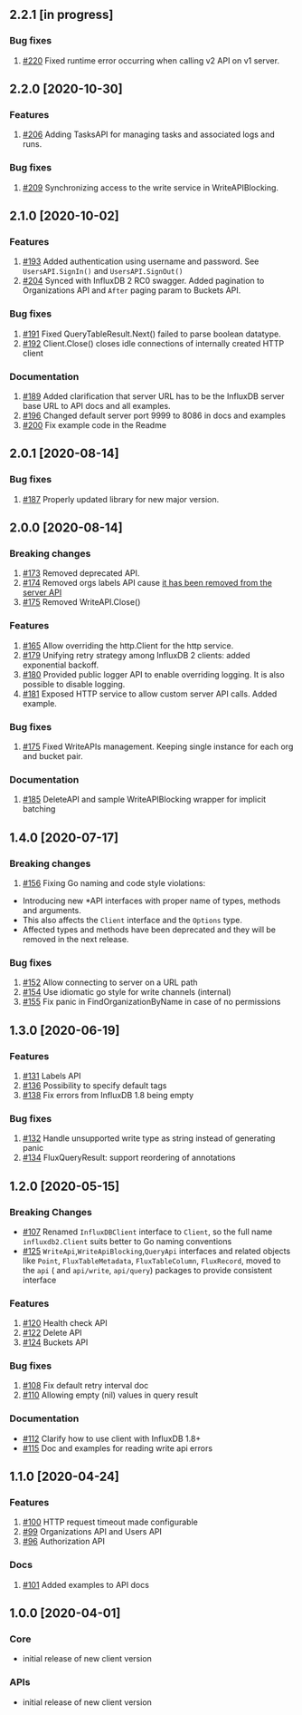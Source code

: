 ## 2.2.1 [in progress]
### Bug fixes
1. [#220](https://github.com/influxdata/influxdb-client-go/pull/220) Fixed runtime error occurring when calling v2 API on v1 server.

## 2.2.0 [2020-10-30]
### Features
1. [#206](https://github.com/influxdata/influxdb-client-go/pull/206) Adding TasksAPI for managing tasks and associated logs and runs.

### Bug fixes
1. [#209](https://github.com/influxdata/influxdb-client-go/pull/209) Synchronizing access to the write service in WriteAPIBlocking.

## 2.1.0 [2020-10-02]
### Features
1. [#193](https://github.com/influxdata/influxdb-client-go/pull/193) Added authentication using username and password. See `UsersAPI.SignIn()` and `UsersAPI.SignOut()`
1. [#204](https://github.com/influxdata/influxdb-client-go/pull/204) Synced with InfluxDB 2 RC0 swagger. Added pagination to Organizations API and `After` paging param to Buckets API. 

### Bug fixes
1. [#191](https://github.com/influxdata/influxdb-client-go/pull/191) Fixed QueryTableResult.Next() failed to parse boolean datatype.
1. [#192](https://github.com/influxdata/influxdb-client-go/pull/192) Client.Close() closes idle connections of internally created HTTP client

### Documentation
1. [#189](https://github.com/influxdata/influxdb-client-go/pull/189) Added clarification that server URL has to be the InfluxDB server base URL to API docs and all examples.   
1. [#196](https://github.com/influxdata/influxdb-client-go/pull/196) Changed default server port 9999 to 8086 in docs and examples  
1. [#200](https://github.com/influxdata/influxdb-client-go/pull/200) Fix example code in the Readme

## 2.0.1 [2020-08-14]
### Bug fixes 
1. [#187](https://github.com/influxdata/influxdb-client-go/pull/187) Properly updated library for new major version.

## 2.0.0 [2020-08-14]
### Breaking changes
1. [#173](https://github.com/influxdata/influxdb-client-go/pull/173) Removed deprecated API.
1. [#174](https://github.com/influxdata/influxdb-client-go/pull/174) Removed orgs labels API cause [it has been removed from the server API](https://github.com/influxdata/influxdb/pull/19104)
1. [#175](https://github.com/influxdata/influxdb-client-go/pull/175) Removed WriteAPI.Close()

### Features
1. [#165](https://github.com/influxdata/influxdb-client-go/pull/165) Allow overriding the http.Client for the http service.
1. [#179](https://github.com/influxdata/influxdb-client-go/pull/179) Unifying retry strategy among InfluxDB 2 clients: added exponential backoff.
1. [#180](https://github.com/influxdata/influxdb-client-go/pull/180) Provided public logger API to enable overriding logging. It is also possible to disable logging. 
1. [#181](https://github.com/influxdata/influxdb-client-go/pull/181) Exposed HTTP service to allow custom server API calls. Added example. 

### Bug fixes 
1. [#175](https://github.com/influxdata/influxdb-client-go/pull/175) Fixed WriteAPIs management. Keeping single instance for each org and bucket pair.

### Documentation
1. [#185](https://github.com/influxdata/influxdb-client-go/pull/185) DeleteAPI and sample WriteAPIBlocking wrapper for implicit batching 

## 1.4.0 [2020-07-17]
### Breaking changes
1. [#156](https://github.com/influxdata/influxdb-client-go/pull/156) Fixing Go naming and code style violations: 
- Introducing new *API interfaces with proper name of types, methods and arguments. 
- This also affects the `Client` interface and the `Options` type. 
- Affected types and methods have been deprecated and they will be removed in the next release. 

### Bug fixes 
1. [#152](https://github.com/influxdata/influxdb-client-go/pull/152) Allow connecting to server on a URL path
1. [#154](https://github.com/influxdata/influxdb-client-go/pull/154) Use idiomatic go style for write channels (internal)
1. [#155](https://github.com/influxdata/influxdb-client-go/pull/155) Fix panic in FindOrganizationByName in case of no permissions


## 1.3.0 [2020-06-19]
### Features
1. [#131](https://github.com/influxdata/influxdb-client-go/pull/131) Labels API
1. [#136](https://github.com/influxdata/influxdb-client-go/pull/136) Possibility to specify default tags
1. [#138](https://github.com/influxdata/influxdb-client-go/pull/138) Fix errors from InfluxDB 1.8 being empty

### Bug fixes 
1. [#132](https://github.com/influxdata/influxdb-client-go/pull/132) Handle unsupported write type as string instead of generating panic
1. [#134](https://github.com/influxdata/influxdb-client-go/pull/134) FluxQueryResult: support reordering of annotations

## 1.2.0 [2020-05-15]
### Breaking Changes
 - [#107](https://github.com/influxdata/influxdb-client-go/pull/107) Renamed `InfluxDBClient` interface to `Client`, so the full name `influxdb2.Client` suits better to Go naming conventions
 - [#125](https://github.com/influxdata/influxdb-client-go/pull/125) `WriteApi`,`WriteApiBlocking`,`QueryApi` interfaces and related objects like `Point`, `FluxTableMetadata`, `FluxTableColumn`, `FluxRecord`, moved to the `api` ( and `api/write`, `api/query`) packages
 to provide consistent interface 
 
### Features
1. [#120](https://github.com/influxdata/influxdb-client-go/pull/120) Health check API   
1. [#122](https://github.com/influxdata/influxdb-client-go/pull/122) Delete API
1. [#124](https://github.com/influxdata/influxdb-client-go/pull/124) Buckets API

### Bug fixes 
1. [#108](https://github.com/influxdata/influxdb-client-go/issues/108) Fix default retry interval doc
1. [#110](https://github.com/influxdata/influxdb-client-go/issues/110) Allowing empty (nil) values in query result

### Documentation
 - [#112](https://github.com/influxdata/influxdb-client-go/pull/112) Clarify how to use client with InfluxDB 1.8+
 - [#115](https://github.com/influxdata/influxdb-client-go/pull/115) Doc and examples for reading write api errors 

## 1.1.0 [2020-04-24]
### Features
1. [#100](https://github.com/influxdata/influxdb-client-go/pull/100)  HTTP request timeout made configurable
1. [#99](https://github.com/influxdata/influxdb-client-go/pull/99)  Organizations API and Users API
1. [#96](https://github.com/influxdata/influxdb-client-go/pull/96)  Authorization API

### Docs
1. [#101](https://github.com/influxdata/influxdb-client-go/pull/101) Added examples to API docs

## 1.0.0 [2020-04-01]
### Core

- initial release of new client version

### APIs

- initial release of new client version
